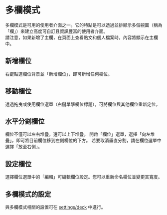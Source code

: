 # 多欄模式

多欄模式是可用的使用者介面之一。它的特點是可以透過並排顯示多個視圖（稱為「欄」）來建立高度可自訂且資訊豐富的使用者介面。\
請注意，如果新增了主欄，在頁面上查看貼文和個人檔案時，內容將顯示在主欄中。

## 新增欄位

右鍵點選欄位背景並「新增欄位」，即可新增任何欄位。

## 移動欄位

透過拖曳或使用欄位選單（右鍵單擊欄位標題），可將欄位與其他欄位重新定位。

## 水平分割欄位

欄位不僅可以左右堆疊，還可以上下堆疊。
開啟「欄位」選單，選擇「向左堆疊」，即可將目前欄位移到左側欄位的下方。
若要取消垂直分割，請在欄位選單中選擇「放至右側」。

## 設定欄位

選擇欄位選單中的「編輯」可編輯欄位設定。您可以重新命名欄位並變更其寬度。

## 多欄模式的設定

與多欄模式相關的設置可在 [settings/deck](x-mi-web://settings/deck) 中進行。
